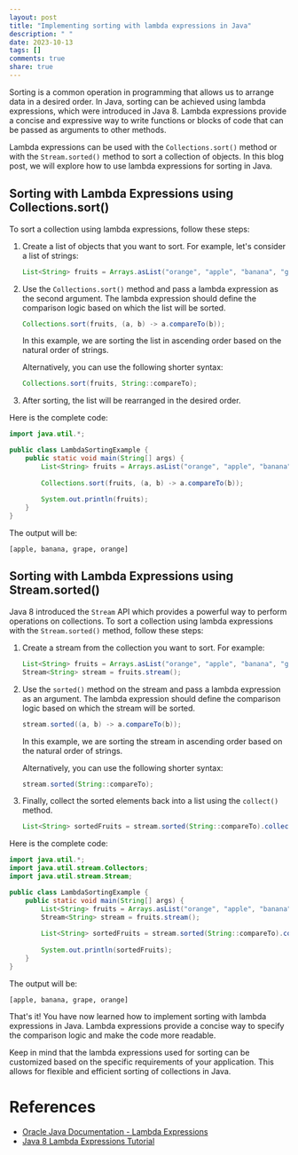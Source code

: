 ```yaml
---
layout: post
title: "Implementing sorting with lambda expressions in Java"
description: " "
date: 2023-10-13
tags: []
comments: true
share: true
---
```


Sorting is a common operation in programming that allows us to arrange data in a desired order. In Java, sorting can be achieved using lambda expressions, which were introduced in Java 8. Lambda expressions provide a concise and expressive way to write functions or blocks of code that can be passed as arguments to other methods.

Lambda expressions can be used with the `Collections.sort()` method or with the `Stream.sorted()` method to sort a collection of objects. In this blog post, we will explore how to use lambda expressions for sorting in Java.

## Sorting with Lambda Expressions using Collections.sort()

To sort a collection using lambda expressions, follow these steps:

1. Create a list of objects that you want to sort. For example, let's consider a list of strings:
   
   ```java
   List<String> fruits = Arrays.asList("orange", "apple", "banana", "grape");
   ```

2. Use the `Collections.sort()` method and pass a lambda expression as the second argument. The lambda expression should define the comparison logic based on which the list will be sorted. 

   ```java
   Collections.sort(fruits, (a, b) -> a.compareTo(b));
   ```

   In this example, we are sorting the list in ascending order based on the natural order of strings.

   Alternatively, you can use the following shorter syntax:

   ```java
   Collections.sort(fruits, String::compareTo);
   ```

3. After sorting, the list will be rearranged in the desired order.

Here is the complete code:

```java
import java.util.*;

public class LambdaSortingExample {
    public static void main(String[] args) {
        List<String> fruits = Arrays.asList("orange", "apple", "banana", "grape");
        
        Collections.sort(fruits, (a, b) -> a.compareTo(b));
        
        System.out.println(fruits);
    }
}
```

The output will be:

```
[apple, banana, grape, orange]
```

## Sorting with Lambda Expressions using Stream.sorted()

Java 8 introduced the `Stream` API which provides a powerful way to perform operations on collections. To sort a collection using lambda expressions with the `Stream.sorted()` method, follow these steps:

1. Create a stream from the collection you want to sort. For example:

   ```java
   List<String> fruits = Arrays.asList("orange", "apple", "banana", "grape");
   Stream<String> stream = fruits.stream();
   ```

2. Use the `sorted()` method on the stream and pass a lambda expression as an argument. The lambda expression should define the comparison logic based on which the stream will be sorted. 

   ```java
   stream.sorted((a, b) -> a.compareTo(b));
   ```

   In this example, we are sorting the stream in ascending order based on the natural order of strings.

   Alternatively, you can use the following shorter syntax:

   ```java
   stream.sorted(String::compareTo);
   ```

3. Finally, collect the sorted elements back into a list using the `collect()` method.

   ```java
   List<String> sortedFruits = stream.sorted(String::compareTo).collect(Collectors.toList());
   ```

Here is the complete code:

```java
import java.util.*;
import java.util.stream.Collectors;
import java.util.stream.Stream;

public class LambdaSortingExample {
    public static void main(String[] args) {
        List<String> fruits = Arrays.asList("orange", "apple", "banana", "grape");
        Stream<String> stream = fruits.stream();
        
        List<String> sortedFruits = stream.sorted(String::compareTo).collect(Collectors.toList());
        
        System.out.println(sortedFruits);
    }
}
```

The output will be:

```
[apple, banana, grape, orange]
```

That's it! You have now learned how to implement sorting with lambda expressions in Java. Lambda expressions provide a concise way to specify the comparison logic and make the code more readable.

Keep in mind that the lambda expressions used for sorting can be customized based on the specific requirements of your application. This allows for flexible and efficient sorting of collections in Java.

# References
- [Oracle Java Documentation - Lambda Expressions](https://docs.oracle.com/javase/tutorial/java/javaOO/lambdaexpressions.html)
- [Java 8 Lambda Expressions Tutorial](https://www.baeldung.com/java-8-lambda-expressions-tips)